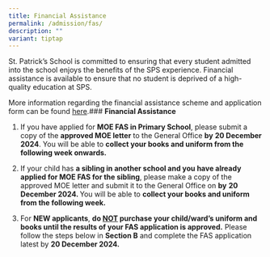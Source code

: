```yaml
---
title: Financial Assistance
permalink: /admission/fas/
description: ""
variant: tiptap
---
```

<p>St. Patrick’s School is committed to ensuring that every student admitted
into the school enjoys the benefits of the SPS experience. Financial assistance
is available to ensure that no student is deprived of a high-quality education
at SPS.</p>
<p>More information regarding the financial assistance scheme&nbsp;and application
form can be found&nbsp;<a href="https://www.moe.gov.sg/financial-matters/financial-assistance" rel="noopener noreferrer nofollow" target="_blank">here</a>.### <strong>Financial Assistance</strong>
</p>
<ol data-tight="true" class="tight">
<li>
<p>If you have applied for <strong>MOE FAS in Primary School</strong>, please
submit a copy of the <strong>approved MOE letter</strong> to the General
Office <strong>by</strong>  <strong>20 December 2024</strong>. You will be
able to <strong>collect your books and uniform from the following week onwards.</strong>
</p>
</li>
<li>
<p>If your child has <strong>a sibling in another school and you have already applied for MOE FAS for the sibling</strong>,
please make a copy of the approved MOE letter and submit it to the General
Office on <strong>by</strong>  <strong>20 December 2024. </strong>You will
be able to <strong>collect your books and uniform from the following week.</strong>
</p>
</li>
<li>
<p>For <strong>NEW applicants</strong>, <strong>do <u>NOT</u> purchase your child/ward’s uniform and books until the results of your FAS application is approved.</strong> Please
follow the steps below in <strong>Section B</strong> and complete the FAS
application latest by <strong>20 December 2024.</strong>
</p>
<p></p>
</li>
</ol>
<p></p>